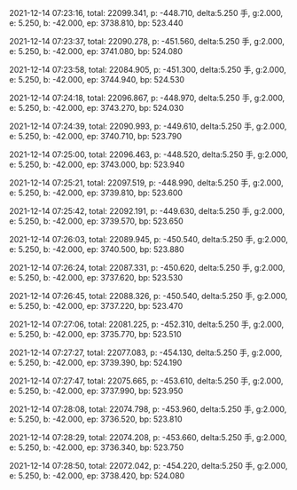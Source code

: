 2021-12-14 07:23:16, total: 22099.341, p: -448.710, delta:5.250 手, g:2.000, e: 5.250, b: -42.000, ep: 3738.810, bp: 523.440

2021-12-14 07:23:37, total: 22090.278, p: -451.560, delta:5.250 手, g:2.000, e: 5.250, b: -42.000, ep: 3741.080, bp: 524.080

2021-12-14 07:23:58, total: 22084.905, p: -451.300, delta:5.250 手, g:2.000, e: 5.250, b: -42.000, ep: 3744.940, bp: 524.530

2021-12-14 07:24:18, total: 22096.867, p: -448.970, delta:5.250 手, g:2.000, e: 5.250, b: -42.000, ep: 3743.270, bp: 524.030

2021-12-14 07:24:39, total: 22090.993, p: -449.610, delta:5.250 手, g:2.000, e: 5.250, b: -42.000, ep: 3740.710, bp: 523.790

2021-12-14 07:25:00, total: 22096.463, p: -448.520, delta:5.250 手, g:2.000, e: 5.250, b: -42.000, ep: 3743.000, bp: 523.940

2021-12-14 07:25:21, total: 22097.519, p: -448.990, delta:5.250 手, g:2.000, e: 5.250, b: -42.000, ep: 3739.810, bp: 523.600

2021-12-14 07:25:42, total: 22092.191, p: -449.630, delta:5.250 手, g:2.000, e: 5.250, b: -42.000, ep: 3739.570, bp: 523.650

2021-12-14 07:26:03, total: 22089.945, p: -450.540, delta:5.250 手, g:2.000, e: 5.250, b: -42.000, ep: 3740.500, bp: 523.880

2021-12-14 07:26:24, total: 22087.331, p: -450.620, delta:5.250 手, g:2.000, e: 5.250, b: -42.000, ep: 3737.620, bp: 523.530

2021-12-14 07:26:45, total: 22088.326, p: -450.540, delta:5.250 手, g:2.000, e: 5.250, b: -42.000, ep: 3737.220, bp: 523.470

2021-12-14 07:27:06, total: 22081.225, p: -452.310, delta:5.250 手, g:2.000, e: 5.250, b: -42.000, ep: 3735.770, bp: 523.510

2021-12-14 07:27:27, total: 22077.083, p: -454.130, delta:5.250 手, g:2.000, e: 5.250, b: -42.000, ep: 3739.390, bp: 524.190

2021-12-14 07:27:47, total: 22075.665, p: -453.610, delta:5.250 手, g:2.000, e: 5.250, b: -42.000, ep: 3737.990, bp: 523.950

2021-12-14 07:28:08, total: 22074.798, p: -453.960, delta:5.250 手, g:2.000, e: 5.250, b: -42.000, ep: 3736.520, bp: 523.810

2021-12-14 07:28:29, total: 22074.208, p: -453.660, delta:5.250 手, g:2.000, e: 5.250, b: -42.000, ep: 3736.340, bp: 523.750

2021-12-14 07:28:50, total: 22072.042, p: -454.220, delta:5.250 手, g:2.000, e: 5.250, b: -42.000, ep: 3738.420, bp: 524.080